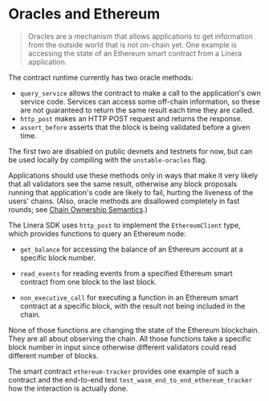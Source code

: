 # Oracles and Ethereum

> Oracles are a mechanism that allows applications to get information from the
> outside world that is not on-chain yet. One example is accessing the state of
> an Ethereum smart contract from a Linera application.

The contract runtime currently has two oracle methods:

- `query_service` allows the contract to make a call to the application's own
  service code. Services can access some off-chain information, so these are not
  guaranteed to return the same result each time they are called.
- `http_post` makes an HTTP POST request and returns the response.
- `assert_before` asserts that the block is being validated before a given time.

The first two are disabled on public devnets and testnets for now, but can be
used locally by compiling with the `unstable-oracles` flag.

Applications should use these methods only in ways that make it very likely that
all validators see the same result, otherwise any block proposals running that
application's code are likely to fail, hurting the liveness of the users'
chains. (Also, oracle methods are disallowed completely in fast rounds; see
[Chain Ownership Semantics](../core_concepts/microchains.md#chain-ownership-semantics).)

The Linera SDK uses `http_post` to implement the `EthereumClient` type, which
provides functions to query an Ethereum node:

- `get_balance` for accessing the balance of an Ethereum account at a specific
  block number.

- `read_events` for reading events from a specified Ethereum smart contract from
  one block to the last block.

- `non_executive_call` for executing a function in an Ethereum smart contract at
  a specific block, with the result not being included in the chain.

None of those functions are changing the state of the Ethereum blockchain. They
are all about observing the chain. All those functions take a specific block
number in input since otherwise different validators could read different number
of blocks.

The smart contract `ethereum-tracker` provides one example of such a contract
and the end-to-end test `test_wasm_end_to_end_ethereum_tracker` how the
interaction is actually done.
